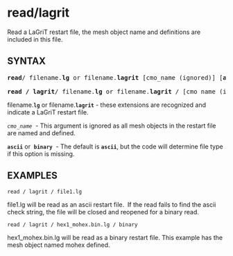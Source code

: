 
# read/lagrit #

Read a LaGriT restart file, the mesh object name and definitions are included in this file.

## SYNTAX ##

<pre>
<b>read</b>/ filename.<b>lg</b> or filename.<b>lagrit</b> [cmo_name (ignored)] [<b>ascii</b> or <b>binary</b>]

<b>read / lagrit</b>/ filename.<b>lg</b> or filename.<b>lagrit</b> / [cmo_name (ignored)] / [<b>ascii</b> or <b>binary</b>]
</pre>


filename.**`lg`** or filename.**`lagrit`** - these extensions are recognized and indicate a LaGriT restart file.

*`cmo_name`*  - This argument is ignored as all mesh objects in the restart file are named and defined.

**`ascii`** or  **`binary`**  - The default is **`ascii`**, but the code will determine file type if this option is missing.



## EXAMPLES ##

```
read / lagrit / file1.lg
```

file1.lg will be read as an ascii restart file.  If the read fails to find the ascii check string, the file will be closed and reopened for a binary read.

```
read / lagrit / hex1_mohex.bin.lg / binary
```
hex1_mohex.bin.lg will be read as a binary restart file. This example has the mesh object named mohex defined.
